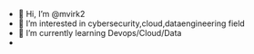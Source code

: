 - 👋 Hi, I’m @mvirk2
- 👀 I’m interested in cybersecurity,cloud,dataengineering field 
- 🌱 I’m currently learning Devops/Cloud/Data
-

<!---
mvirk2/mvirk2 is a ✨ special ✨ repository because its `README.md` (this file) appears on your GitHub profile.
You can click the Preview link to take a look at your changes.
--->
